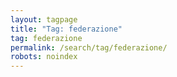 ```yaml
---
layout: tagpage
title: "Tag: federazione"
tag: federazione
permalink: /search/tag/federazione/
robots: noindex
---
```

